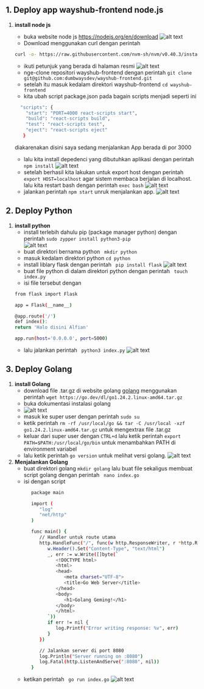 ## 1. Deploy app wayshub-frontend node.js
1. **install node js**  
   - buka website node js https://nodejs.org/en/download
   ![alt text](image.png)
   - Download menggunakan curl dengan perintah

   ```bash
   curl -o- https://raw.githubusercontent.com/nvm-sh/nvm/v0.40.3/install.sh | bash
   ```
     - ikuti petunjuk yang berada di halaman resmi
     ![alt text](image-1.png)  
     - nge-clone repositori wayshub-frontend dengan perintah ```git clone git@github.com:dumbwaysdev/wayshub-frontend.git```
     - setelah itu masuk kedalam direktori wayshub-frontend ``` cd wayshub-frontend ```
     - kita ubah script package.json pada bagain scripts menjadi seperti ini
     ```bash
       "scripts": {
         "start": "PORT=4000 react-scripts start",
         "build": "react-scripts build",
         "test": "react-scripts test",
         "eject": "react-scripts eject"
        }
     ```
     diakarenakan disini saya sedang menjalankan App berada di por 3000
     - lalu kita install depedenci yang dibutuhkan aplikasi dengan perintah ```npm install```
     ![alt text](image-2.png)
     - setelah berhasil kita lakukan untuk export host dengan perintah ``` export HOST=localhost``` agar sistem membaca berjalan di localhost. lalu kita restart bash dengan perintah ``` exec bash ```
     ![alt text](image-3.png)   
     - jalankan perintah ```npm start``` unruk menjalankan app.
     ![alt text](image-4.png)

## 2. Deploy Python 
1. **install python**  
     - install terlebih dahulu pip (package manager python) dengan perintah ```sudo zypper install python3-pip```  
     ![alt text](image-5.png)
     - buat direktori bernama python ``` mkdir python```
     - masuk kedalam direktori python ``` cd python ```
     - install liblary flask dengan perintah ``` pip install flask```
     ![alt text](image-6.png)
     - buat file python di dalam direktori python dengan perintah ``` touch index.py```
     - isi file tersebut dengan 
     ```bash
     from flask import Flask

     app = Flask(__name__)

     @app.route('/')
     def index():
     return 'Halo disini Alfian'

     app.run(host='0.0.0.0', port=5000)

     ```
     - lalu jalankan perintah ``` python3 index.py```
     ![alt text](image-7.png)

## 3. Deploy Golang 
1. **install Golang**  
   - download file .tar.gz di website golang [golang](https://go.dev/dl/) menggunakan perintah ```wget https://go.dev/dl/go1.24.2.linux-amd64.tar.gz```
   - buka dokumentasi instalasi golang
   - ![alt text](image-8.png)
   -  masuk ke super user dengan perintah ```sudo su```
   -  ketik perintah ```rm -rf /usr/local/go && tar -C /usr/local -xzf go1.24.2.linux-amd64.tar.gz``` untuk mengextrax file .tar.gz
   - keluar dari super user dengan ```CTRL+d``` lalu ketik perintah ```export PATH=$PATH:/usr/local/go/bin``` untuk menambahkan PATH di environment variabel
   - lalu ketik perintah ``` go version ``` untuk melihat versi golang.
   ![alt text](image-9.png)
1. **Menjalankan Golang**
   - buat direktori golang ``` mkdir golang ``` lalu buat file sekaligus membuat script golang dengan perintah ``` nano index.go```
   - isi dengan script
   ```bash
         package main

         import (
            "log"
            "net/http"
         )

         func main() {
            // Handler untuk route utama
            http.HandleFunc("/", func(w http.ResponseWriter, r *http.Request) {
               w.Header().Set("Content-Type", "text/html")
               _, err := w.Write([]byte(`
                  <!DOCTYPE html>
                  <html>
                  <head>
                     <meta charset="UTF-8">
                     <title>Go Web Server</title>
                  </head>
                  <body>
                     <h1>Golang Geming!</h1>
                  </body>
                  </html>
               `))
               if err != nil {
                  log.Printf("Error writing response: %v", err)
               }
            })

            // Jalankan server di port 8080
            log.Println("Server running on :8080")
            log.Fatal(http.ListenAndServe(":8080", nil))
         }
   ```
   - ketikan perintah ``` go run index.go```
   ![alt text](image-10.png)
 


